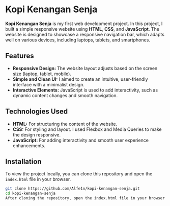 # Kopi Kenangan Senja

**Kopi Kenangan Senja** is my first web development project. In this project, I built a simple responsive website using **HTML**, **CSS**, and **JavaScript**. The website is designed to showcase a responsive navigation bar, which adapts well on various devices, including laptops, tablets, and smartphones.

## Features

- **Responsive Design:** The website layout adjusts based on the screen size (laptop, tablet, mobile).
- **Simple and Clean UI:** I aimed to create an intuitive, user-friendly interface with a minimalist design.
- **Interactive Elements:** JavaScript is used to add interactivity, such as dynamic content changes and smooth navigation.

## Technologies Used

- **HTML:** For structuring the content of the website.
- **CSS:** For styling and layout. I used Flexbox and Media Queries to make the design responsive.
- **JavaScript:** For adding interactivity and smooth user experience enhancements.

## Installation

To view the project locally, you can clone this repository and open the `index.html` file in your browser.

```bash
git clone https://github.com/Alfe1n/kopi-kenangan-senja.git
cd kopi-kenangan-senja
After cloning the repository, open the index.html file in your browser to see the website in action.

